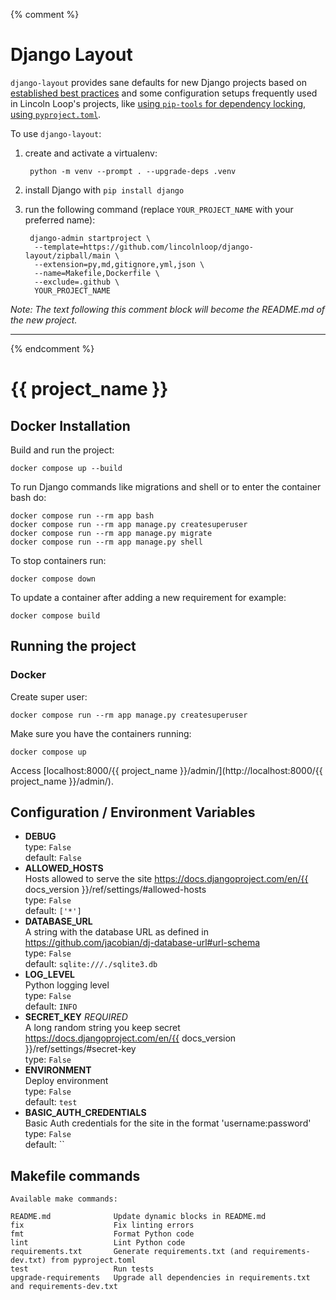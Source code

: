 {% comment %}

# Django Layout

`django-layout` provides sane defaults for new Django projects based on
[established best
practices](http://lincolnloop.com/django-best-practices/) and some
configuration setups frequently used in Lincoln Loop\'s projects, like
[using `pip-tools` for dependency
locking](https://lincolnloop.com/blog/python-dependency-locking-pip-tools/),
[using
`pyproject.toml`](https://lincolnloop.com/insights/using-pyprojecttoml-in-your-django-project/).

To use `django-layout`:

1. create and activate a virtualenv:

        python -m venv --prompt . --upgrade-deps .venv

2. install Django with `pip install django`

3. run the following command (replace `YOUR_PROJECT_NAME` with your preferred name):

        django-admin startproject \
         --template=https://github.com/lincolnloop/django-layout/zipball/main \
         --extension=py,md,gitignore,yml,json \
         --name=Makefile,Dockerfile \
         --exclude=.github \
         YOUR_PROJECT_NAME

*Note:  The text following this comment block will become the README.md of the new project.*

------------------------------------------------------------------------

{% endcomment %}

# {{ project_name }}

## Docker Installation

Build and run the project:

    docker compose up --build

To run Django commands like migrations and shell or to enter the
container bash do:

    docker compose run --rm app bash
    docker compose run --rm app manage.py createsuperuser
    docker compose run --rm app manage.py migrate
    docker compose run --rm app manage.py shell

To stop containers run:

    docker compose down

To update a container after adding a new requirement for example:

    docker compose build

## Running the project

### Docker

Create super user:

    docker compose run --rm app manage.py createsuperuser

Make sure you have the containers running:

    docker compose up

Access [localhost:8000/{{ project_name }}/admin/](http://localhost:8000/{{ project_name }}/admin/).

## Configuration / Environment Variables

<!-- [[[cog
import cog
from {{ project_name }}.config import Config
mdown = Config.generate_markdown()
cog.out('\n'.join(mdown.split('\n')[1:]))
]]] -->

* **DEBUG**  
  type: `False`  
  default: `False`  
* **ALLOWED_HOSTS**  
  Hosts allowed to serve the site https://docs.djangoproject.com/en/{{ docs_version }}/ref/settings/#allowed-hosts  
  type: `False`  
  default: `['*']`  
* **DATABASE_URL**  
  A string with the database URL as defined in https://github.com/jacobian/dj-database-url#url-schema  
  type: `False`  
  default: `sqlite:///./sqlite3.db`  
* **LOG_LEVEL**  
  Python logging level  
  type: `False`  
  default: `INFO`  
* **SECRET_KEY**  _REQUIRED_  
  A long random string you keep secret https://docs.djangoproject.com/en/{{ docs_version }}/ref/settings/#secret-key  
  type: `False`  
* **ENVIRONMENT**  
  Deploy environment  
  type: `False`  
  default: `test`  
* **BASIC_AUTH_CREDENTIALS**  
  Basic Auth credentials for the site in the format 'username:password'  
  type: `False`  
  default: ``  
<!-- [[[end]]] -->

## Makefile commands

<!-- [[[cog
import cog
import subprocess
cog.out(
    "```shell\n" +
    subprocess.check_output(["make", "help"]).decode() +
    "```",
)
]]] -->
```shell
Available make commands:

README.md              Update dynamic blocks in README.md
fix                    Fix linting errors
fmt                    Format Python code
lint                   Lint Python code
requirements.txt       Generate requirements.txt (and requirements-dev.txt) from pyproject.toml
test                   Run tests
upgrade-requirements   Upgrade all dependencies in requirements.txt and requirements-dev.txt
```
<!-- [[[end]]] -->
